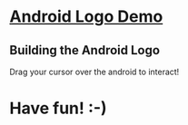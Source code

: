 # [Android Logo Demo](http://derekhammondkc.github.io/android/)
## Building the Android Logo

Drag your cursor over the android to interact!

# Have fun! :-)